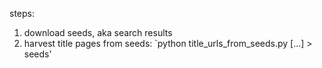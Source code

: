 steps:

1. download seeds, aka search results
2. harvest title pages from seeds: `python title_urls_from_seeds.py [...] > seeds'